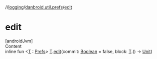 //[logging](../../index.md)/[danbroid.util.prefs](index.md)/[edit](edit.md)



# edit  
[androidJvm]  
Content  
inline fun <[T](edit.md) : [Prefs](-prefs/index.md)> [T](edit.md).[edit](edit.md)(commit: [Boolean](https://kotlinlang.org/api/latest/jvm/stdlib/kotlin/-boolean/index.html) = false, block: [T](edit.md).() -> [Unit](https://kotlinlang.org/api/latest/jvm/stdlib/kotlin/-unit/index.html))  



